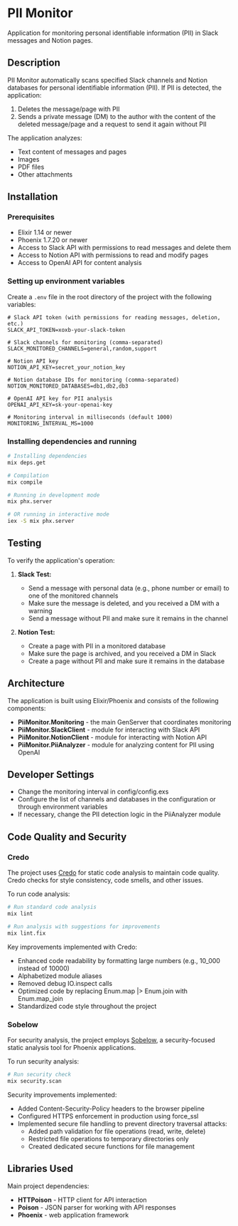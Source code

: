 # PII Monitor

Application for monitoring personal identifiable information (PII) in Slack messages and Notion pages.

## Description

PII Monitor automatically scans specified Slack channels and Notion databases for personal identifiable information (PII). If PII is detected, the application:

1. Deletes the message/page with PII
2. Sends a private message (DM) to the author with the content of the deleted message/page and a request to send it again without PII

The application analyzes:
- Text content of messages and pages
- Images
- PDF files
- Other attachments

## Installation

### Prerequisites

- Elixir 1.14 or newer
- Phoenix 1.7.20 or newer
- Access to Slack API with permissions to read messages and delete them
- Access to Notion API with permissions to read and modify pages
- Access to OpenAI API for content analysis

### Setting up environment variables

Create a `.env` file in the root directory of the project with the following variables:

```
# Slack API token (with permissions for reading messages, deletion, etc.)
SLACK_API_TOKEN=xoxb-your-slack-token

# Slack channels for monitoring (comma-separated)
SLACK_MONITORED_CHANNELS=general,random,support

# Notion API key
NOTION_API_KEY=secret_your_notion_key

# Notion database IDs for monitoring (comma-separated)
NOTION_MONITORED_DATABASES=db1,db2,db3

# OpenAI API key for PII analysis
OPENAI_API_KEY=sk-your-openai-key

# Monitoring interval in milliseconds (default 1000)
MONITORING_INTERVAL_MS=1000
```

### Installing dependencies and running

```bash
# Installing dependencies
mix deps.get

# Compilation
mix compile

# Running in development mode
mix phx.server

# OR running in interactive mode
iex -S mix phx.server
```

## Testing

To verify the application's operation:

1. **Slack Test:**
   - Send a message with personal data (e.g., phone number or email) to one of the monitored channels
   - Make sure the message is deleted, and you received a DM with a warning
   - Send a message without PII and make sure it remains in the channel

2. **Notion Test:**
   - Create a page with PII in a monitored database
   - Make sure the page is archived, and you received a DM in Slack
   - Create a page without PII and make sure it remains in the database

## Architecture

The application is built using Elixir/Phoenix and consists of the following components:

- **PiiMonitor.Monitoring** - the main GenServer that coordinates monitoring
- **PiiMonitor.SlackClient** - module for interacting with Slack API
- **PiiMonitor.NotionClient** - module for interacting with Notion API
- **PiiMonitor.PiiAnalyzer** - module for analyzing content for PII using OpenAI

## Developer Settings

- Change the monitoring interval in config/config.exs
- Configure the list of channels and databases in the configuration or through environment variables
- If necessary, change the PII detection logic in the PiiAnalyzer module

## Code Quality and Security

### Credo

The project uses [Credo](https://github.com/rrrene/credo) for static code analysis to maintain code quality. Credo checks for style consistency, code smells, and other issues.

To run code analysis:

```bash
# Run standard code analysis
mix lint

# Run analysis with suggestions for improvements
mix lint.fix
```

Key improvements implemented with Credo:
- Enhanced code readability by formatting large numbers (e.g., 10_000 instead of 10000)
- Alphabetized module aliases 
- Removed debug IO.inspect calls
- Optimized code by replacing Enum.map |> Enum.join with Enum.map_join
- Standardized code style throughout the project

### Sobelow

For security analysis, the project employs [Sobelow](https://github.com/nccgroup/sobelow), a security-focused static analysis tool for Phoenix applications.

To run security analysis:

```bash
# Run security check
mix security.scan
```

Security improvements implemented:
- Added Content-Security-Policy headers to the browser pipeline
- Configured HTTPS enforcement in production using force_ssl
- Implemented secure file handling to prevent directory traversal attacks:
  - Added path validation for file operations (read, write, delete)
  - Restricted file operations to temporary directories only
  - Created dedicated secure functions for file management

## Libraries Used

Main project dependencies:
- **HTTPoison** - HTTP client for API interaction
- **Poison** - JSON parser for working with API responses
- **Phoenix** - web application framework
